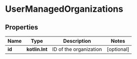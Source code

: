 
# UserManagedOrganizations

## Properties
Name | Type | Description | Notes
------------ | ------------- | ------------- | -------------
**id** | **kotlin.Int** | ID of the organization |  [optional]




